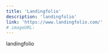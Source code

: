 ```yaml
---
title: 'Landingfolio'
description: 'landingfolio'
link: 'https://www.landingfolio.com/'
# imageURL:
---
```

landingfolio